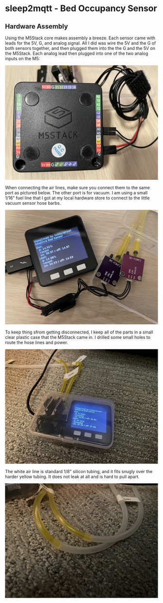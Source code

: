 # sleep2mqtt - Bed Occupancy Sensor

## Hardware Assembly

Using the M5Stack core makes assembly a breeze. Each sensor came with leads for the 5V, G, and analog signal. All I did was wire the 5V and the G of both sensors together, and then plugged them into the the G and the 5V on the M5Stack. Each analog lead then plugged into one of the two analog inputs on the M5:

![wiring](img/wiring.jpg)

When connecting the air lines, make sure you connect them to the same port as pictured below. The other port is for vacuum. I am using a small 1/16" fuel line that I got at my local hardware store to connect to the little vacuum sensor hose barbs. 

![wiring](img/sensors.jpg)

To keep thing sfrom getting disconnected, I keep all of the parts in a small clear plastic case that the M5Stack came in. I drilled some small holes to route the hose lines and power.

![case](img/case.jpg)

The white air line is standard 1/8" silicon tubing, and it fits snugly over the harder yellow tubing. It does not leak at all and is hard to pull apart.

![tubes](img/tubes.jpg)

